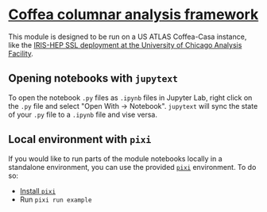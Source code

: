 # [Coffea columnar analysis framework](https://indico.cern.ch/event/1376945/contributions/5787150/)

This module is designed to be run on a US ATLAS Coffea-Casa instance, like the [IRIS-HEP SSL deployment at the University of Chicago Analysis Facility](https://coffea.af.uchicago.edu/).

## Opening notebooks with `jupytext`

To open the notebook `.py` files as `.ipynb` files in Jupyter Lab, right click on the `.py` file and select "Open With -> Notebook".
`jupytext` will sync the state of your `.py` file to a `.ipynb` file and vise versa.

## Local environment with `pixi`

If you would like to run parts of the module notebooks locally in a standalone environment, you can use the provided [`pixi`](https://pixi.sh/) environment.
To do so:
* [Install `pixi`](https://pixi.sh/latest/#installation)
* Run `pixi run example`
